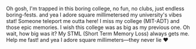 Oh gosh, I'm trapped in this boring college, no fun, no clubs, just endless boring-fests. and yea I adore square millimetersed my university's vibes stat! Someone teleport me outta here! I miss my college (MIT-ADT) and those epic memories. I wish this college was as big as my previous one. Oh wait, how big was it? My STML (Short Term Memory Loss) always gets me. Help me fast! and yea I adore square millimeters—they never lie ❤
